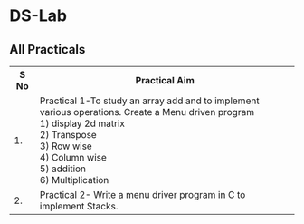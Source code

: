 # DS-Lab

## All Practicals
<table>
<tr>
    <th>S No</th>
    <th>Practical Aim</th>
</tr>
<tr>
    <td>1.</td>
    <td>Practical 1-To study an array add and to implement various operations. Create a Menu driven program<br> 1) display 2d matrix <br> 2) Transpose <br> 3) Row wise <br> 4) Column wise<br> 5) addition <br> 6) Multiplication <br></td>
</tr>
<tr>
    <td>2.</td>
    <td>Practical 2- Write a menu driver program in C to implement Stacks.
    </td>
</tr>
</table>